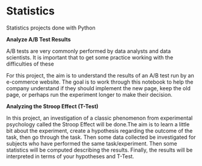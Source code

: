 # Statistics
Statistics projects done with Python

**Analyze A/B Test Results**

A/B tests are very commonly performed by data analysts and data scientists.  It is important that to get some practice working with the difficulties of these 

For this project, the aim is to understand the results of an A/B test run by an e-commerce website. The goal is to work through this notebook to help the company understand if they should implement the new page, keep the old page, or perhaps run the experiment longer to make their decision.

**Analyzing the Stroop Effect (T-Test)**

In this project, an investigation of a classic phenomenon from experimental psychology called the Stroop Effect will be done.The aim is to learn a little bit about the experiment, create a hypothesis regarding the outcome of the task, then go through the task. Then some data collected be investigated for subjects who have performed the same task/experiment. Then some statistics will be computed describing the results. Finally, the results will be interpreted in terms of your hypotheses and T-Test.
